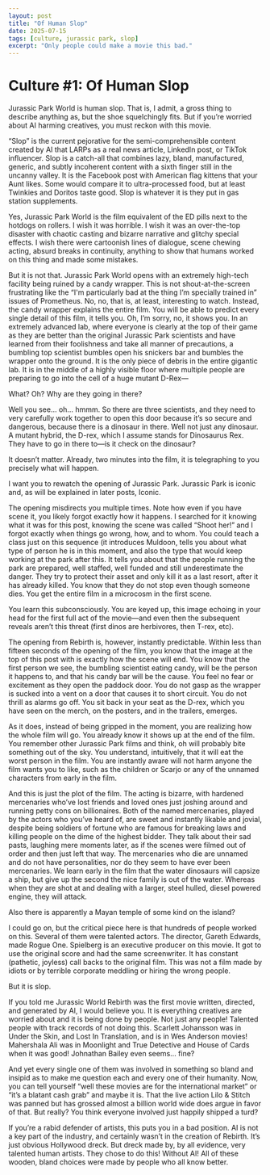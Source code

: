 ```yaml
---
layout: post
title: "Of Human Slop"
date: 2025-07-15
tags: [culture, jurassic park, slop]
excerpt: "Only people could make a movie this bad."
---
```

# Culture #1: Of Human Slop

Jurassic Park World is human slop. That is, I admit, a gross thing to describe anything as, but the shoe squelchingly fits. But if you’re worried about AI harming creatives, you must reckon with this movie.

“Slop” is the current pejorative for the semi-comprehensible content created by AI that LARPs as a real news article, LinkedIn post, or TikTok influencer. Slop is a catch-all that combines lazy, bland, manufactured, generic, and subtly incoherent content with a sixth finger still in the uncanny valley. It is the Facebook post with American flag kittens that your Aunt likes. Some would compare it to ultra-processed food, but at least Twinkies and Doritos taste good. Slop is whatever it is they put in gas station supplements.

Yes, Jurassic Park World is the film equivalent of the ED pills next to the hotdogs on rollers. I wish it was horrible. I wish it was an over-the-top disaster with chaotic casting and bizarre narrative and glitchy special effects. I wish there were cartoonish lines of dialogue, scene chewing acting, absurd breaks in continuity, anything to show that humans worked on this thing and made some mistakes.

But it is not that. Jurassic Park World opens with an extremely high-tech facility being ruined by a candy wrapper. This is not shout-at-the-screen frustrating like the “I'm particularly bad at the thing I’m specially trained in” issues of Prometheus. No, no, that is, at least, interesting to watch. Instead, the candy wrapper explains the entire film. You will be able to predict every single detail of this film, it tells you. Oh, I’m sorry, no, it shows you. In an extremely advanced lab, where everyone is clearly at the top of their game as they are better than the original Jurassic Park scientists and have learned from their foolishness and take all manner of precautions, a bumbling top scientist bumbles open his snickers bar and bumbles the wrapper onto the ground. It is the only piece of debris in the entire gigantic lab. It is in the middle of a highly visible floor where multiple people are preparing to go into the cell of a huge mutant D-Rex—

What? Oh? Why are they going in there?

Well you see… oh… hmmm. So there are three scientists, and they need to very carefully work together to open this door because it’s so secure and dangerous, because there is a dinosaur in there. Well not just any dinosaur. A mutant hybrid, the D-rex, which I assume stands for Dinosaurus Rex. They have to go in there to—is it check on the dinosaur?

It doesn’t matter. Already, two minutes into the film, it is telegraphing to you precisely what will happen. 

I want you to rewatch the opening of Jurassic Park. Jurassic Park is iconic and, as will be explained in later posts, Iconic. 

The opening misdirects you multiple times. Note how even if you have scene it, you likely forgot exactly how it happens. I searched for it knowing what it was for this post, knowing the scene was called “Shoot her!” and I forgot exactly when things go wrong, how, and to whom. You could teach a class just on this sequence (it introduces Muldoon, tells you about what type of person he is in this moment, and also the type that would keep working at the park after this. It tells you about that the people running the park are prepared, well staffed, well funded and still underestimate the danger. They try to protect their asset and only kill it as a last resort, after it has already killed. You know that they do not stop even though someone dies. You get the entire film in a microcosm in the first scene.

You learn this subconsciously. You are keyed up, this image echoing in your head for the first full act of the movie—and even then the subsequent reveals aren’t this threat (first dinos are herbivores, then T-rex, etc).

The opening from Rebirth is, however, instantly predictable. Within less than fifteen seconds of the opening of the film, you know that the image at the top of this post with is exactly how the scene will end. You know that the first person we see, the bumbling scientist eating candy, will be the person it happens to, and that his candy bar will be the cause. You feel no fear or excitement as they open the paddock door. You do not gasp as the wrapper is sucked into a vent on a door that causes it to short circuit. You do not thrill as alarms go off. You sit back in your seat as the D-rex, which you have seen on the merch, on the posters, and in the trailers, emerges. 

As it does, instead of being gripped in the moment, you are realizing how the whole film will go. You already know it shows up at the end of the film. You remember other Jurassic Park films and think, oh will probably bite something out of the sky. You understand, intuitively, that it will eat the worst person in the film. You are instantly aware will not harm anyone the film wants you to like, such as the children or Scarjo or any of the unnamed characters from early in the film.

And this is just the plot of the film. The acting is bizarre, with hardened mercenaries who’ve lost friends and loved ones just joshing around and running petty cons on billionaires. Both of the named mercenaries, played by the actors who you’ve heard of, are sweet and instantly likable and jovial, despite being soldiers of fortune who are famous for breaking laws and killing people on the dime of the highest bidder. They talk about their sad pasts, laughing mere moments later, as if the scenes were filmed out of order and then just left that way. The mercenaries who die are unnamed and do not have personalities, nor do they seem to have ever been mercenaries. We learn early in the film that the water dinosaurs will capsize a ship, but give up the second the nice family is out of the water. Whereas when they are shot at and dealing with a larger, steel hulled, diesel powered engine, they will attack.

Also there is apparently a Mayan temple of some kind on the island?

I could go on, but the critical piece here is that hundreds of people worked on this. Several of them were talented actors. The director, Gareth Edwards, made Rogue One. Spielberg is an executive producer on this movie. It got to use the original score and had the same screenwriter. It has constant (pathetic, joyless) call backs to the original film. This was not a film made by idiots or by terrible corporate meddling or hiring the wrong people. 

But it is slop.

If you told me Jurassic World Rebirth was the first movie written, directed, and generated by AI, I would believe you. It is everything creatives are worried about and it is being done by people. Not just any people! Talented people with track records of not doing this. Scarlett Johansson was in Under the Skin, and Lost In Translation, and is in Wes Anderson movies! Mahershala Ali was in Moonlight and True Detective and House of Cards when it was good! Johnathan Bailey even seems… fine? 

And yet every single one of them was involved in something so bland and insipid as to make me question each and every one of their humanity. Now, you can tell yourself “well these movies are for the international market” or “it’s a blatant cash grab” and maybe it is. That the live action Lilo & Stitch was panned but has grossed almost a billion world wide does argue in favor of that. But really? You think everyone involved just happily shipped a turd?

If you’re a rabid defender of artists, this puts you in a bad position. AI is not a key part of the industry, and certainly wasn’t in the creation of Rebirth. It’s just obvious Hollywood dreck. But dreck made by, by all evidence, very talented human artists. They chose to do this! Without AI! All of these wooden, bland choices were made by people who all know better.